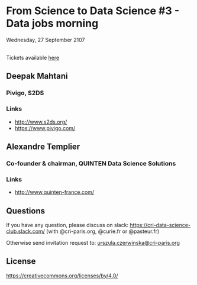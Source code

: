 # From Science to Data Science #3 - Data jobs morning
Wednesday, 27 September 2107 <br>
<br>

<!-- See the [leaflet](./seminarV2.ai.pdf) and [leaflet](./seminarV3.ai.pdf)
 -->

Tickets available [here](https://events.cri-paris.org/e/96/from-science-to-data-science-3-data-jobs-morning) 

<!--## Intro

### Urszula Czerwinska
* [slides](./CRIDSclub2.pdf) 
* email: urszula.czerwinska@cri-paris.org
* website: http://urszulaczerwinska.github.io/ -->
 

## Deepak Mahtani
### Pivigo, S2DS

<!-- * [slides](./From_Science_to_Data Science.pdf)  -->

<!--### Keywords
* PhD: 
  - science for passion
  - not happy with career prospects
  - soft skills 

* Transition
  - think what you like
  - self-education through onlince courses 
  - go to PhDTalent job fair 

* Kernix
  - data consulting
  - medium size data
  - diverse projects 
  - group work
  - building tools
  - short time work packages (3 months)
  - business understanding-->

### Links
  - http://www.s2ds.org/
  - https://www.pivigo.com/

<!--***I was looking for collective behavior induced by interactions between entities...***
 
### Contact
* LinkedIn: https://www.linkedin.com/in/joseph-pellegrino-a0092399/ -->


## Alexandre Templier
### Co-founder & chairman, QUINTEN Data Science Solutions

### Links
  - http://www.quinten-france.com/
 

<!--* absent 

## Romain Laby
### From PhD at Thales to Software engineer at Criteo

 * [slides](./prez_seminaire_16mai17.pdf)  

### Keywords: 
* PhD
    - online anomaly localisation during plane flight
    - graphical models
    - model learning

* Criteo
    - very different challenges & technologies
    - big data
    - great working conditions

* Data Science in a company
    - 40% : understand the data 
    - 30% : communicate: Proof of concept, updates, plannings, ... 
    - 20% : research: The simplest works often fine !
    - Remaining 10% : useless meetings

### Contact
* email: romain.laby@criteo.com
* LinkedIn: https://www.linkedin.com/in/romain-laby-87917a46/


## Pictures
![alt tag](./Photos/IMG_20170516_151805.jpg)
![alt tag](./Photos/IMG_20170516_210307.jpg)
![alt tag](./Photos/IMG_20170516_210313.jpg)
![alt tag](./Photos/IMG_20170516_203646.jpg)
![alt tag](./Photos/IMG_20170516_201553.jpg)
![alt tag](./Photos/IMG_20170516_191653.jpg)
![alt tag](./Photos/IMG_20170516_183740.jpg)
![alt tag](./Photos/IMG_20170516_190228.jpg)
 -->

## Questions
If you have any question, please discuss on slack: https://cri-data-science-club.slack.com/ (with @cri-paris.org, @curie.fr or @pasteur.fr)

Otherwise send invitation request to: urszula.czerwinska@cri-paris.org
## License
https://creativecommons.org/licenses/by/4.0/


